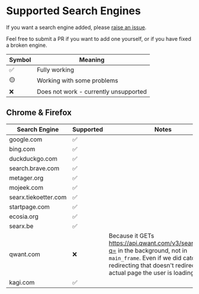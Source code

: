 # Supported Search Engines

If you want a search engine added, please [raise an issue](template).

Feel free to submit a PR if you want to add one yourself, or if you have fixed a broken engine.

Symbol | Meaning
---|---
✅ | Fully working
🟡 | Working with some problems
❌ | Does not work - currently unsupported

## Chrome & Firefox

Search Engine | Supported | Notes
---|---|---
google.com | ✅ |
bing.com | ✅ |
duckduckgo.com | ✅ |
search.brave.com | ✅ |
metager.org | ✅ |
mojeek.com | ✅ |
searx.tiekoetter.com | ✅ |
startpage.com | ✅ |
ecosia.org | ✅ |
searx.be | ✅ |
qwant.com | ❌ | Because it GETs https://api.qwant.com/v3/search/web?q= in the background, not in `main_frame`. Even if we did catch it, redirecting that doesn't redirect the actual page the user is loading.
kagi.com | ✅ |
